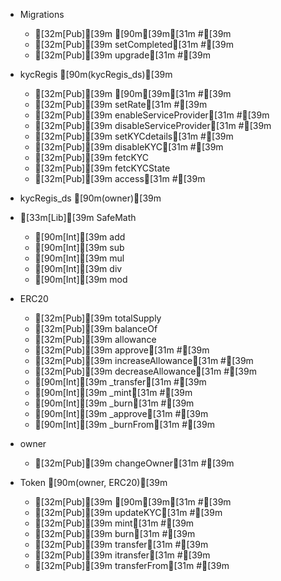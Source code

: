  +  Migrations 
    - [32m[Pub][39m [90m<Constructor>[39m[31m #[39m
    - [32m[Pub][39m setCompleted[31m #[39m
    - [32m[Pub][39m upgrade[31m #[39m

 +  kycRegis [90m(kycRegis_ds)[39m
    - [32m[Pub][39m [90m<Constructor>[39m[31m #[39m
    - [32m[Pub][39m setRate[31m #[39m
    - [32m[Pub][39m enableServiceProvider[31m #[39m
    - [32m[Pub][39m disableServiceProvider[31m #[39m
    - [32m[Pub][39m setKYCdetails[31m #[39m
    - [32m[Pub][39m disableKYC[31m #[39m
    - [32m[Pub][39m fetcKYC
    - [32m[Pub][39m fetcKYCState
    - [32m[Pub][39m access[31m #[39m

 +  kycRegis_ds [90m(owner)[39m

 + [33m[Lib][39m SafeMath 
    - [90m[Int][39m add
    - [90m[Int][39m sub
    - [90m[Int][39m mul
    - [90m[Int][39m div
    - [90m[Int][39m mod

 +  ERC20 
    - [32m[Pub][39m totalSupply
    - [32m[Pub][39m balanceOf
    - [32m[Pub][39m allowance
    - [32m[Pub][39m approve[31m #[39m
    - [32m[Pub][39m increaseAllowance[31m #[39m
    - [32m[Pub][39m decreaseAllowance[31m #[39m
    - [90m[Int][39m _transfer[31m #[39m
    - [90m[Int][39m _mint[31m #[39m
    - [90m[Int][39m _burn[31m #[39m
    - [90m[Int][39m _approve[31m #[39m
    - [90m[Int][39m _burnFrom[31m #[39m

 +  owner 
    - [32m[Pub][39m changeOwner[31m #[39m

 +  Token [90m(owner, ERC20)[39m
    - [32m[Pub][39m [90m<Constructor>[39m[31m #[39m
    - [32m[Pub][39m updateKYC[31m #[39m
    - [32m[Pub][39m mint[31m #[39m
    - [32m[Pub][39m burn[31m #[39m
    - [32m[Pub][39m transfer[31m #[39m
    - [32m[Pub][39m itransfer[31m #[39m
    - [32m[Pub][39m transferFrom[31m #[39m

